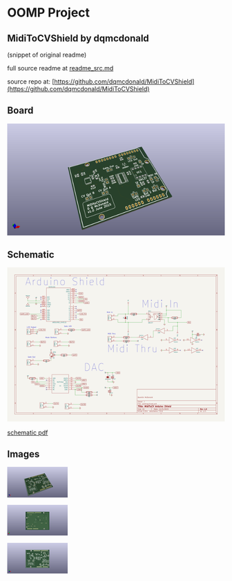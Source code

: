 # OOMP Project  
## MidiToCVShield  by dqmcdonald  
  
(snippet of original readme)  
  
  
  full source readme at [readme_src.md](readme_src.md)  
  
source repo at: [https://github.com/dqmcdonald/MidiToCVShield](https://github.com/dqmcdonald/MidiToCVShield)  
## Board  
  
[![working_3d.png](working_3d_600.png)](working_3d.png)  
## Schematic  
  
[![working_schematic.png](working_schematic_600.png)](working_schematic.png)  
  
[schematic pdf](working_schematic.pdf)  
## Images  
  
[![working_3d.png](working_3d_140.png)](working_3d.png)  
  
[![working_3d_back.png](working_3d_back_140.png)](working_3d_back.png)  
  
[![working_3d_front.png](working_3d_front_140.png)](working_3d_front.png)  
